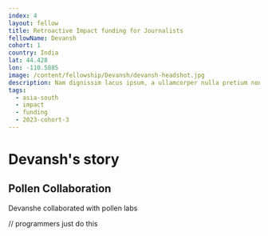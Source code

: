 ```yaml
---
index: 4
layout: fellow
title: Retroactive Impact funding for Journalists
fellowName: Devansh
cohort: 1
country: India
lat: 44.428
lon: -110.5885
image: /content/fellowship/Devansh/devansh-headshot.jpg
description: Nam dignissim lacus ipsum, a ullamcorper nulla pretium non. Aliquam sed enim faucibus, pulvinar felis at, vulputate augue.
tags:
  - asia-south
  - impact
  - funding
  - 2023-cohort-3
---
```


# Devansh's story


## Pollen Collaboration

Devanshe collaborated with pollen labs

// programmers just do this


